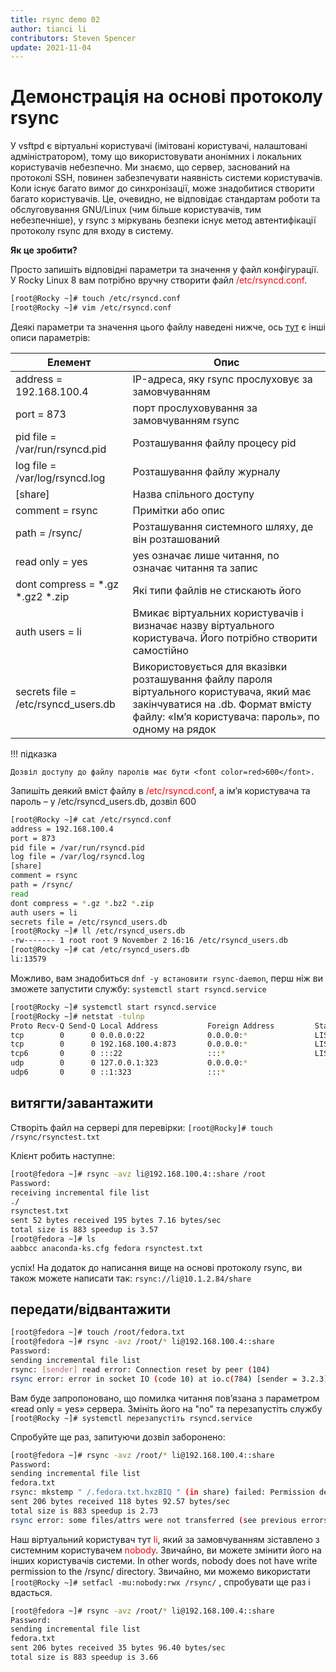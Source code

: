 ```yaml
---
title: rsync demo 02
author: tianci li
contributors: Steven Spencer
update: 2021-11-04
---
```


# Демонстрація на основі протоколу rsync
У vsftpd є віртуальні користувачі (імітовані користувачі, налаштовані адміністратором), тому що використовувати анонімних і локальних користувачів небезпечно. Ми знаємо, що сервер, заснований на протоколі SSH, повинен забезпечувати наявність системи користувачів. Коли існує багато вимог до синхронізації, може знадобитися створити багато користувачів. Це, очевидно, не відповідає стандартам роботи та обслуговування GNU/Linux (чим більше користувачів, тим небезпечніше), у rsync з міркувань безпеки існує метод автентифікації протоколу rsync для входу в систему.

**Як це зробити?**

Просто запишіть відповідні параметри та значення у файл конфігурації. У Rocky Linux 8 вам потрібно вручну створити файл <font color=red>/etc/rsyncd.conf</font>.

```bash
[root@Rocky ~]# touch /etc/rsyncd.conf
[root@Rocky ~]# vim /etc/rsyncd.conf
```

Деякі параметри та значення цього файлу наведені нижче, ось [тут](04_rsync_configure.md) є інші описи параметрів:

| Елемент                                   | Опис                                                                                                                                                                                 |
| ----------------------------------------- | ------------------------------------------------------------------------------------------------------------------------------------------------------------------------------------ |
| address = 192.168.100.4                   | IP-адреса, яку rsync прослуховує за замовчуванням                                                                                                                                    |
| port = 873                                | порт прослуховування за замовчуванням rsync                                                                                                                                          |
| pid file = /var/run/rsyncd.pid            | Розташування файлу процесу pid                                                                                                                                                       |
| log file = /var/log/rsyncd.log            | Розташування файлу журналу                                                                                                                                                           |
| [share]                                   | Назва спільного доступу                                                                                                                                                              |
| comment = rsync                           | Примітки або опис                                                                                                                                                                    |
| path = /rsync/                            | Розташування системного шляху, де він розташований                                                                                                                                   |
| read only = yes                           | yes означає лише читання, no означає читання та запис                                                                                                                                |
| dont compress = \*.gz \*.gz2 \*.zip | Які типи файлів не стискають його                                                                                                                                                    |
| auth users = li                           | Вмикає віртуальних користувачів і визначає назву віртуального користувача. Його потрібно створити самостійно                                                                         |
| secrets file = /etc/rsyncd_users.db       | Використовується для вказівки розташування файлу пароля віртуального користувача, який має закінчуватися на .db. Формат вмісту файлу: «Ім’я користувача: пароль», по одному на рядок |

!!! підказка

    Дозвіл доступу до файлу паролів має бути <font color=red>600</font>.

Запишіть деякий вміст файлу в <font color=red>/etc/rsyncd.conf</font>, а ім’я користувача та пароль – у /etc/rsyncd_users.db, дозвіл 600

```bash
[root@Rocky ~]# cat /etc/rsyncd.conf
address = 192.168.100.4
port = 873
pid file = /var/run/rsyncd.pid
log file = /var/log/rsyncd.log
[share]
comment = rsync
path = /rsync/
read 
dont compress = *.gz *.bz2 *.zip
auth users = li
secrets file = /etc/rsyncd_users.db
[root@Rocky ~]# ll /etc/rsyncd_users.db
-rw------- 1 root root 9 November 2 16:16 /etc/rsyncd_users.db
[root@Rocky ~]# cat /etc/rsyncd_users.db
li:13579
```

Можливо, вам знадобиться `dnf -y встановити rsync-daemon`, перш ніж ви зможете запустити службу: `systemctl start rsyncd.service`

```bash
[root@Rocky ~]# systemctl start rsyncd.service
[root@Rocky ~]# netstat -tulnp
Proto Recv-Q Send-Q Local Address           Foreign Address         State       PID/Program name    
tcp        0      0 0.0.0.0:22              0.0.0.0:*               LISTEN      691/sshd            
tcp        0      0 192.168.100.4:873       0.0.0.0:*               LISTEN      4607/rsync          
tcp6       0      0 :::22                   :::*                    LISTEN      691/sshd            
udp        0      0 127.0.0.1:323           0.0.0.0:*                           671/chronyd         
udp6       0      0 ::1:323                 :::*                                671/chronyd  
```

## витягти/завантажити

Створіть файл на сервері для перевірки: `[root@Rocky]# touch /rsync/rsynctest.txt`

Клієнт робить наступне:

```bash
[root@fedora ~]# rsync -avz li@192.168.100.4::share /root
Password:
receiving incremental file list
./
rsynctest.txt
sent 52 bytes received 195 bytes 7.16 bytes/sec
total size is 883 speedup is 3.57
[root@fedora ~]# ls
aabbcc anaconda-ks.cfg fedora rsynctest.txt
```

успіх! На додаток до написання вище на основі протоколу rsync, ви також можете написати так: `rsync://li@10.1.2.84/share`

## передати/відвантажити

```bash
[root@fedora ~]# touch /root/fedora.txt
[root@fedora ~]# rsync -avz /root/* li@192.168.100.4::share
Password:
sending incremental file list
rsync: [sender] read error: Connection reset by peer (104)
rsync error: error in socket IO (code 10) at io.c(784) [sender = 3.2.3]
```

Вам буде запропоновано, що помилка читання пов’язана з параметром «read only = yes» сервера. Змініть його на "no" та перезапустіть службу `[root@Rocky ~]# systemctl перезапустіть rsyncd.service`

Спробуйте ще раз, запитуючи дозвіл заборонено:

```bash
[root@fedora ~]# rsync -avz /root/* li@192.168.100.4::share
Password:
sending incremental file list
fedora.txt
rsync: mkstemp " /.fedora.txt.hxzBIQ " (in share) failed: Permission denied (13)
sent 206 bytes received 118 bytes 92.57 bytes/sec
total size is 883 speedup is 2.73
rsync error: some files/attrs were not transferred (see previous errors) (code 23) at main.c(1330) [sender = 3.2.3]
```

Наш віртуальний користувач тут <font color=red>li</font>, який за замовчуванням зіставлено з системним користувачем <font color=red>nobody</font>. Звичайно, ви можете змінити його на інших користувачів системи. In other words, nobody does not have write permission to the /rsync/ directory. Звичайно, ми можемо використати `[root@Rocky ~]# setfacl -mu:nobody:rwx /rsync/` , спробувати ще раз і вдасться.

```bash
[root@fedora ~]# rsync -avz /root/* li@192.168.100.4::share
Password:
sending incremental file list
fedora.txt
sent 206 bytes received 35 bytes 96.40 bytes/sec
total size is 883 speedup is 3.66
```
